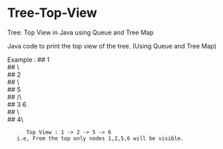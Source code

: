 # Tree-Top-View
Tree: Top View in Java using Queue and Tree Map

Java code to print the top view of the tree. (Using Queue and Tree Map)

Example :
    ##      1\
    ##     \\\
    ##        2\
    ##       \\\
    ##          5\
    ##         /\\\
    ##        3   6\
    ##       \\\
    ##          4\
              
           
          Top View : 1 -> 2 -> 5 -> 6
       i.e, From the top only nodes 1,2,5,6 will be visible.
